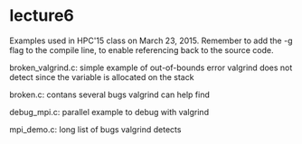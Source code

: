 # lecture6

Examples used in HPC'15 class on March 23, 2015.
Remember to add the -g flag to the compile line, to enable
referencing back to the source code.


broken_valgrind.c:
simple example of out-of-bounds error valgrind does not detect
since the variable is allocated on the stack

broken.c:
contans several bugs valgrind can help find

debug_mpi.c:
parallel example to debug with valgrind

mpi_demo.c:
long list of bugs valgrind detects